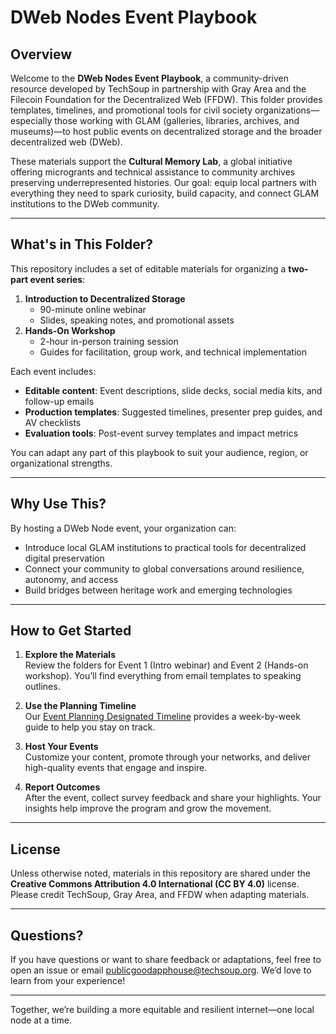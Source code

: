# DWeb Nodes Event Playbook

## Overview

Welcome to the **DWeb Nodes Event Playbook**, a community-driven resource developed by TechSoup in partnership with Gray Area and the Filecoin Foundation for the Decentralized Web (FFDW). This folder provides templates, timelines, and promotional tools for civil society organizations—especially those working with GLAM (galleries, libraries, archives, and museums)—to host public events on decentralized storage and the broader decentralized web (DWeb).

These materials support the **Cultural Memory Lab**, a global initiative offering microgrants and technical assistance to community archives preserving underrepresented histories. Our goal: equip local partners with everything they need to spark curiosity, build capacity, and connect GLAM institutions to the DWeb community.

---

## What's in This Folder?

This repository includes a set of editable materials for organizing a **two-part event series**:

1. **Introduction to Decentralized Storage**  
   * 90-minute online webinar  
   * Slides, speaking notes, and promotional assets  
2. **Hands-On Workshop**  
   * 2-hour in-person training session  
   * Guides for facilitation, group work, and technical implementation

Each event includes:

* **Editable content**: Event descriptions, slide decks, social media kits, and follow-up emails  
* **Production templates**: Suggested timelines, presenter prep guides, and AV checklists  
* **Evaluation tools**: Post-event survey templates and impact metrics

You can adapt any part of this playbook to suit your audience, region, or organizational strengths.

---

## Why Use This?

By hosting a DWeb Node event, your organization can:

* Introduce local GLAM institutions to practical tools for decentralized digital preservation  
* Connect your community to global conversations around resilience, autonomy, and access
* Build bridges between heritage work and emerging technologies

---

## How to Get Started

1. **Explore the Materials**  
   Review the folders for Event 1 (Intro webinar) and Event 2 (Hands-on workshop). You’ll find everything from email templates to speaking outlines.

2. **Use the Planning Timeline**  
   Our [Event Planning Designated Timeline](#event-planning-designated-timeline) provides a week-by-week guide to help you stay on track.

3. **Host Your Events**  
   Customize your content, promote through your networks, and deliver high-quality events that engage and inspire.

4. **Report Outcomes**  
   After the event, collect survey feedback and share your highlights. Your insights help improve the program and grow the movement.

---

## License

Unless otherwise noted, materials in this repository are shared under the **Creative Commons Attribution 4.0 International (CC BY 4.0)** license. Please credit TechSoup, Gray Area, and FFDW when adapting materials.

---

## Questions?

If you have questions or want to share feedback or adaptations, feel free to open an issue or email [publicgoodapphouse@techsoup.org](mailto:publicgoodapphouse@techsoup.org). We’d love to learn from your experience!

---

Together, we’re building a more equitable and resilient internet—one local node at a time.
